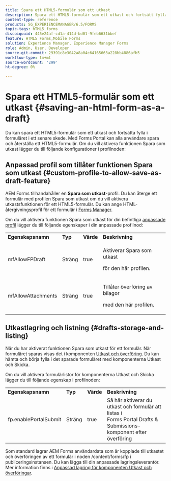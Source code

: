 ```yaml
---
title: Spara ett HTML5-formulär som ett utkast
description: Spara ett HTML5-formulär som ett utkast och fortsätt fylla i formuläret i ett senare skede.
content-type: reference
products: SG_EXPERIENCEMANAGER/6.5/FORMS
topic-tags: hTML5_forms
discoiquuid: 445e24af-cd1a-414d-bd01-9feb6631bbef
feature: HTML5 Forms,Mobile Forms
solution: Experience Manager, Experience Manager Forms
role: Admin, User, Developer
source-git-commit: 29391c8e3042a8a04c64165663a228bb4886afb5
workflow-type: tm+mt
source-wordcount: '299'
ht-degree: 0%

---
```


# Spara ett HTML5-formulär som ett utkast {#saving-an-html-form-as-a-draft}

Du kan spara ett HTML5-formulär som ett utkast och fortsätta fylla i formuläret i ett senare skede. Med Forms Portal kan alla användare spara och återställa ett HTML5-formulär. Om du vill aktivera funktionen Spara som utkast lägger du till följande konfigurationer i profilnoden:

## Anpassad profil som tillåter funktionen Spara som utkast {#custom-profile-to-allow-save-as-draft-feature}

AEM Forms tillhandahåller en **Spara som utkast**-profil. Du kan återge ett formulär med profilen Spara som utkast om du vill aktivera utkastsfunktionen för ett HTML5-formulär. Du kan ange HTML-återgivningsprofil för ett formulär i [Forms Manager](/help/forms/using/introduction-managing-forms.md).

Om du vill aktivera funktionen Spara som utkast för din befintliga [anpassade profil](/help/forms/using/custom-profile.md) lägger du till följande egenskaper i din anpassade profilnod:

<table>
 <tbody>
  <tr>
   <td><strong>Egenskapsnamn</strong></td>
   <td><strong>Typ</strong></td>
   <td><strong>Värde</strong></td>
   <td><strong>Beskrivning</strong></td>
  </tr>
  <tr>
   <td>mfAllowFPDraft</td>
   <td>Sträng</td>
   <td>true</td>
   <td><p>Aktiverar Spara som utkast</p> <p>för den här profilen.</p> </td>
  </tr>
  <tr>
   <td>mfAllowAttachments</td>
   <td>Sträng</td>
   <td>true</td>
   <td><p>Tillåter överföring av bilagor</p> <p>med den här profilen.</p> </td>
  </tr>
 </tbody>
</table>

## Utkastlagring och listning {#drafts-storage-and-listing}

När du har aktiverat funktionen Spara som utkast för ett formulär. När formuläret sparas visas det i komponenten [Utkast och överföring](/help/forms/using/draft-submission-component.md). Du kan hämta och börja fylla i det sparade formuläret med komponenterna Utkast och Skicka.

Om du vill aktivera formulärlistor för komponenterna Utkast och Skicka lägger du till följande egenskap i profilnoden:

<table>
 <tbody>
  <tr>
   <td><strong>Egenskapsnamn</strong></td>
   <td><strong>Typ</strong></td>
   <td><strong>Värde</strong></td>
   <td><strong>Beskrivning</strong></td>
  </tr>
  <tr>
   <td>fp.enablePortalSubmit</td>
   <td>Sträng</td>
   <td>true</td>
   <td>Så här aktiverar du utkast och formulär att listas i <br /> Forms Portal Drafts &amp; Submissions-komponent efter överföring</td>
  </tr>
 </tbody>
</table>

Som standard lagrar AEM Forms användardata som är kopplade till utkastet och överföringen av ett formulär i noden /content/forms/fp i publiceringsinstansen. Du kan lägga till din anpassade lagringsleverantör. Mer information finns i [Anpassad lagring för komponenten Utkast och överföringar](/help/forms/using/adding-custom-storage-provider-forms.md).
